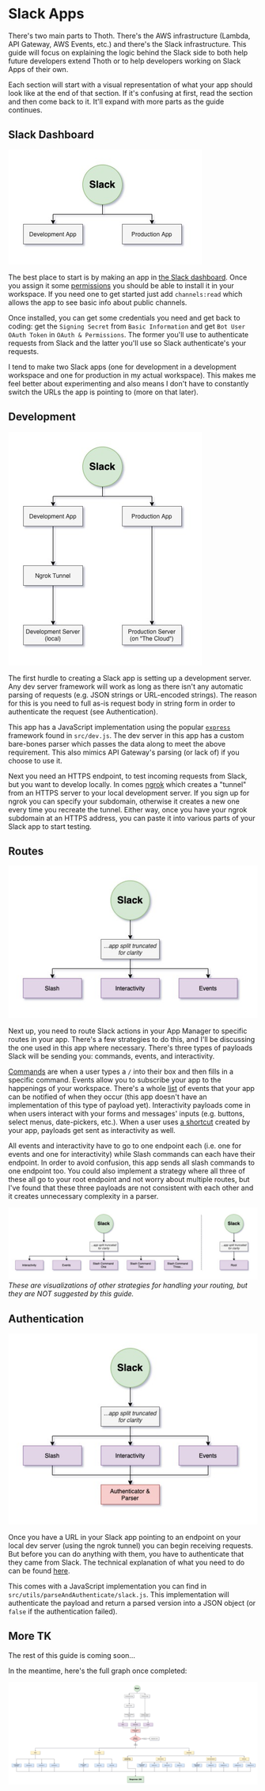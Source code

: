 # Slack Apps

There's two main parts to Thoth. There's the AWS infrastructure (Lambda, API Gateway, AWS Events, etc.) and there's the Slack infrastructure. This guide will focus on explaining the logic behind the Slack side to both help future developers extend Thoth or to help developers working on Slack Apps of their own.

Each section will start with a visual representation of what your app should look like at the end of that section. If it's confusing at first, read the section and then come back to it. It'll expand with more parts as the guide continues.

## Slack Dashboard

![dashboard](./media/dashboard.jpg)

The best place to start is by making an app in [the Slack dashboard](https://api.slack.com/apps). Once you assign it some [permissions](https://api.slack.com/scopes) you should be able to install it in your workspace. If you need one to get started just add `channels:read` which allows the app to see basic info about public channels.

Once installed, you can get some credentials you need and get back to coding: get the `Signing Secret` from `Basic Information` and get `Bot User OAuth Token` in `OAuth & Permissions`. The former you'll use to authenticate requests from Slack and the latter you'll use so Slack authenticate's your requests.

I tend to make two Slack apps (one for development in a development workspace and one for production in my actual workspace). This makes me feel better about experimenting and also means I don't have to constantly switch the URLs the app is pointing to (more on that later).



## Development

![development](./media/development.jpg)


The first hurdle to creating a Slack app is setting up a development server. Any dev server framework will work as long as there isn't any automatic parsing of requests (e.g. JSON strings or URL-encoded strings). The reason for this is you need to full as-is request body in string form in order to authenticate the request (see Authentication).

This app has a JavaScript implementation using the popular [`express`](https://expressjs.com/) framework found in `src/dev.js`. The dev server in this app has a custom bare-bones parser which passes the data along to meet the above requirement. This also mimics API Gateway's parsing (or lack of) if you choose to use it.

Next you need an HTTPS endpoint, to test incoming requests from Slack, but you want to develop locally. In comes [ngrok](https://ngrok.com/) which creates a "tunnel" from an HTTPS server to your local development server. If you sign up for ngrok you can specify your subdomain, otherwise it creates a new one every time you recreate the tunnel. Either way, once you have your ngrok subdomain at an HTTPS address, you can paste it into various parts of your Slack app to start testing.

## Routes

![routes](./media/routes.jpg)


Next up, you need to route Slack actions in your App Manager to specific routes in your app. There's a few strategies to do this, and I'll be discussing the one used in this app where necessary. There's three types of payloads Slack will be sending you: commands, events, and interactivity.

[Commands](https://slack.com/help/articles/201259356-Slash-commands-in-Slack) are when a user types a `/` into their box and then fills in a specific command. Events allow you to subscribe your app to the happenings of your workspace. There's a whole [list](https://api.slack.com/events) of events that your app can be notified of when they occur (this app doesn't have an implementation of this type of payload yet). Interactivity payloads come in when users interact with your forms and messages' inputs (e.g. buttons, select menus, date-pickers, etc.). When a user uses [a shortcut](https://api.slack.com/interactivity/shortcuts/using) created by your app, payloads get sent as interactivity as well.

All events and interactivity have to go to one endpoint each (i.e. one for events and one for interactivity) while Slash commands can each have their endpoint. In order to avoid confusion, this app sends all slash commands to one endpoint too. You could also implement a strategy where all three of these all go to your root endpoint and not worry about multiple routes, but I've found that these three payloads are not consistent with each other and it creates unnecessary complexity in a parser.


![routes](./media/routes-alt.jpg)
_These are visualizations of other strategies for handling your routing, but they are NOT suggested by this guide._

## Authentication

![auth](./media/auth.jpg)


Once you have a URL in your Slack app pointing to an endpoint on your local dev server (using the ngrok tunnel) you can begin receiving requests. But before you can do anything with them, you have to authenticate that they came from Slack. The technical explanation of what you need to do can be found [here](https://api.slack.com/authentication/verifying-requests-from-slack).

This comes with a JavaScript implementation you can find in `src/utils/parseAndAuthenticate/slack.js`. This implementation will authenticate the payload and return a parsed version into a JSON object (or `false` if the authentication failed).


## More TK
The rest of this guide is coming soon...

In the meantime, here's the full graph once completed:

![finished](./media/finished.jpg)
